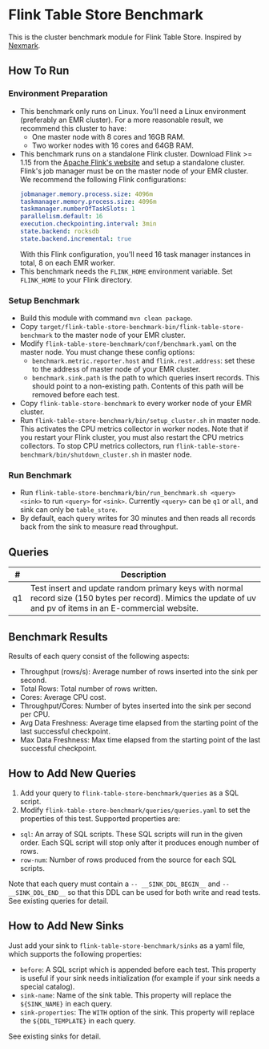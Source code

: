 # Flink Table Store Benchmark

This is the cluster benchmark module for Flink Table Store. Inspired by [Nexmark](https://github.com/nexmark/nexmark).

## How To Run
### Environment Preparation
* This benchmark only runs on Linux. You'll need a Linux environment (preferably an EMR cluster). For a more reasonable result, we recommend this cluster to have:
  * One master node with 8 cores and 16GB RAM.
  * Two worker nodes with 16 cores and 64GB RAM.
* This benchmark runs on a standalone Flink cluster. Download Flink >= 1.15 from the [Apache Flink's website](https://flink.apache.org/downloads.html#apache-flink-1160) and setup a standalone cluster. Flink's job manager must be on the master node of your EMR cluster. We recommend the following Flink configurations:
    ```yaml
    jobmanager.memory.process.size: 4096m
    taskmanager.memory.process.size: 4096m
    taskmanager.numberOfTaskSlots: 1
    parallelism.default: 16
    execution.checkpointing.interval: 3min
    state.backend: rocksdb
    state.backend.incremental: true
    ```
    With this Flink configuration, you'll need 16 task manager instances in total, 8 on each EMR worker.
* This benchmark needs the `FLINK_HOME` environment variable. Set `FLINK_HOME` to your Flink directory.

### Setup Benchmark
* Build this module with command `mvn clean package`.
* Copy `target/flink-table-store-benchmark-bin/flink-table-store-benchmark` to the master node of your EMR cluster.
* Modify `flink-table-store-benchmark/conf/benchmark.yaml` on the master node. You must change these config options:
  * `benchmark.metric.reporter.host` and `flink.rest.address`: set these to the address of master node of your EMR cluster.
  *  `benchmark.sink.path` is the path to which queries insert records. This should point to a non-existing path. Contents of this path will be removed before each test.
* Copy `flink-table-store-benchmark` to every worker node of your EMR cluster.
* Run `flink-table-store-benchmark/bin/setup_cluster.sh` in master node. This activates the CPU metrics collector in worker nodes. Note that if you restart your Flink cluster, you must also restart the CPU metrics collectors. To stop CPU metrics collectors, run `flink-table-store-benchmark/bin/shutdown_cluster.sh` in master node.

### Run Benchmark
* Run `flink-table-store-benchmark/bin/run_benchmark.sh <query> <sink>` to run `<query>` for `<sink>`. Currently `<query>` can be `q1` or `all`, and sink can only be `table_store`.
* By default, each query writes for 30 minutes and then reads all records back from the sink to measure read throughput. 

## Queries

|#|Description|
|---|---|
|q1|Test insert and update random primary keys with normal record size (150 bytes per record). Mimics the update of uv and pv of items in an E-commercial website.|

## Benchmark Results

Results of each query consist of the following aspects:
* Throughput (rows/s): Average number of rows inserted into the sink per second.
* Total Rows: Total number of rows written.
* Cores: Average CPU cost.
* Throughput/Cores: Number of bytes inserted into the sink per second per CPU.
* Avg Data Freshness: Average time elapsed from the starting point of the last successful checkpoint.
* Max Data Freshness: Max time elapsed from the starting point of the last successful checkpoint.

## How to Add New Queries
1. Add your query to `flink-table-store-benchmark/queries` as a SQL script.
2. Modify `flink-table-store-benchmark/queries/queries.yaml` to set the properties of this test. Supported properties are:
  * `sql`: An array of SQL scripts. These SQL scripts will run in the given order. Each SQL script will stop only after it produces enough number of rows.
  * `row-num`: Number of rows produced from the source for each SQL scripts.

Note that each query must contain a `-- __SINK_DDL_BEGIN__` and `-- __SINK_DDL_END__` so that this DDL can be used for both write and read tests. See existing queries for detail.

## How to Add New Sinks
Just add your sink to `flink-table-store-benchmark/sinks` as a yaml file, which supports the following properties:
  * `before`: A SQL script which is appended before each test. This property is useful if your sink needs initialization (for example if your sink needs a special catalog).
  * `sink-name`: Name of the sink table. This property will replace the `${SINK_NAME}` in each query.
  * `sink-properties`: The `WITH` option of the sink. This property will replace the `${DDL_TEMPLATE}` in each query.

See existing sinks for detail.